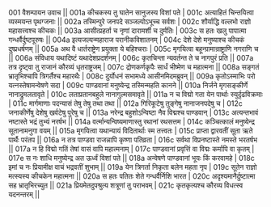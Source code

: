 001  वैशम्पायन उवाच ||
001a कीचकस्य तु घातेन सानुजस्य विशां पते |
001c अत्याहितं चिन्तयित्वा व्यस्मयन्त पृथग्जनाः ||
002a तस्मिन्पुरे जनपदे सञ्जल्पोऽभूच्च सर्वशः |
002c शौर्याद्धि वल्लभो राज्ञो महासत्त्वश्च कीचकः ||
003a आसीत्प्रहर्ता च नृणां दारामर्शी च दुर्मतिः |
003c स हतः खलु पापात्मा गन्धर्वैर्दुष्टपूरुषः ||
004a इत्यजल्पन्महाराज परानीकविशातनम् |
004c देशे देशे मनुष्याश्च कीचकं दुष्प्रधर्षणम् ||
005a अथ वै धार्तराष्ट्रेण प्रयुक्ता ये बहिश्चराः | 
005c मृगयित्वा बहून्ग्रामान्राष्ट्राणि नगराणि च ||
006a संविधाय यथादिष्टं यथादेशप्रदर्शनम् | 
006c कृतचिन्ता न्यवर्तन्त ते च नागपुरं प्रति ||
007a तत्र दृष्ट्वा तु राजानं कौरव्यं धृतराष्ट्रजम् |
007c द्रोणकर्णकृपैः सार्धं भीष्मेण च महात्मना ||
008a सङ्गतं भ्रातृभिश्चापि त्रिगर्तैश्च महारथैः |
008c दुर्योधनं सभामध्ये आसीनमिदमब्रुवन् ||
009a कृतोऽस्माभिः परो यत्नस्तेषामन्वेषणे सदा |
009c पाण्डवानां मनुष्येन्द्र तस्मिन्महति कानने ||
010a निर्जने मृगसङ्कीर्णे नानाद्रुमलतावृते |
010c लताप्रतानबहुले नानागुल्मसमावृते ||
011a न च विद्मो गता येन पार्थाः स्युर्दृढविक्रमाः |
011c मार्गमाणाः पदन्यासं तेषु तेषु तथा तथा ||
012a गिरिकूटेषु तुङ्गेषु नानाजनपदेषु च |
012c जनाकीर्णेषु देशेषु खर्वटेषु पुरेषु च ||
013a नरेन्द्र बहुशोऽन्विष्टा नैव विद्मश्च पाण्डवान् |
013c अत्यन्तभावं नष्टास्ते भद्रं तुभ्यं नरर्षभ ||
014a वर्त्मान्यन्विष्यमाणास्तु रथानां रथसत्तम |
014c कञ्चित्कालं मनुष्येन्द्र सूतानामनुगा वयम् ||
015a मृगयित्वा यथान्यायं विदितार्थाः स्म तत्त्वतः |
015c प्राप्ता द्वारवतीं सूता ऋते पार्थैः परंतप ||
016a न तत्र पाण्डवा राजन्नापि कृष्णा पतिव्रता |
016c सर्वथा विप्रनष्टास्ते नमस्ते भरतर्षभ ||
017a न हि विद्मो गतिं तेषां वासं वापि महात्मनाम् |
017c पाण्डवानां प्रवृत्तिं वा विद्मः कर्मापि वा कृतम् |
017e स नः शाधि मनुष्येन्द्र अत ऊर्ध्वं विशां पते ||
018a अन्वेषणे पाण्डवानां भूयः किं करवामहे |
018c इमां च नः प्रियामीक्ष वाचं भद्रवतीं शुभाम् ||
019a येन त्रिगर्ता निकृता बलेन महता नृप |
019c सूतेन राज्ञो मत्स्यस्य कीचकेन महात्मना ||
020a स हतः पतितः शेते गन्धर्वैर्निशि भारत |
020c अदृश्यमानैर्दुष्टात्मा सह भ्रातृभिरच्युत ||
021a प्रियमेतदुपश्रुत्य शत्रूणां तु पराभवम् |
021c कृतकृत्यश्च कौरव्य विधत्स्व यदनन्तरम् ||
